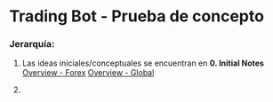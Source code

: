 # Trading Bot - Prueba de concepto

### Jerarquía:

1. Las ideas iniciales/conceptuales se encuentran en **0. Initial Notes**
	[Overview - Forex](obsidian://open?vault=trading-bot-conceptual&file=0.%20Initial%20Notes%2FOverview%20-%20Global)
	[Overview - Global](obsidian://open?vault=trading-bot-conceptual&file=0.%20Initial%20Notes%2FOverview%20-%20Global)

2. 

